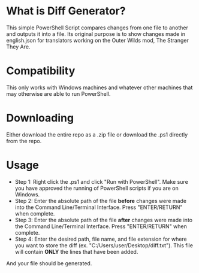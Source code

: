 # What is Diff Generator?
This simple PowerShell Script compares changes from one file to another and outputs it into a file. Its original purpose is to show changes made in english.json for translators working on the Outer Wilds mod, The Stranger They Are.

# Compatibility
This only works with Windows machines and whatever other machines that may otherwise are able to run PowerShell.

# Downloading
Either download the entire repo as a .zip file or download the .ps1 directly from the repo.

# Usage
- Step 1: Right click the .ps1 and click "Run with PowerShell". Make sure you have approved the running of PowerShell scripts if you are on Windows.
- Step 2: Enter the absolute path of the file **before** changes were made into the Command Line/Terminal Interface. Press "ENTER/RETURN" when complete.
- Step 3: Enter the absolute path of the file **after** changes were made into the Command Line/Terminal Interface. Press "ENTER/RETURN" when complete.
- Step 4: Enter the desired path, file name, and file extension for where you want to store the diff (ex. "C:/Users/user/Desktop/diff.txt"). This file will contain **ONLY** the lines that have been added.

And your file should be generated.
